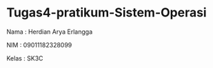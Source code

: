 # Tugas4-pratikum-Sistem-Operasi

Nama   : Herdian Arya Erlangga


NIM    : 09011182328099


Kelas  : SK3C
